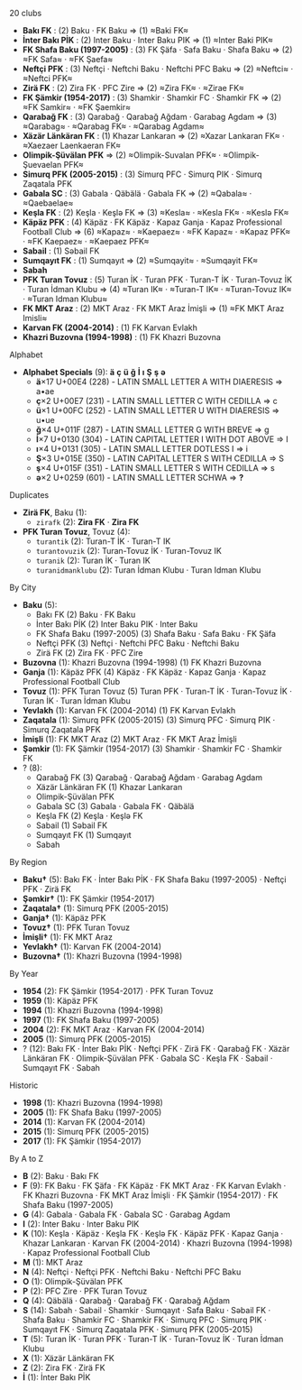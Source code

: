 20 clubs

- **Bakı FK** : (2) Baku · FK Baku ⇒ (1) ≈Baki FK≈
- **İnter Bakı PİK** : (2) Inter Baku · Inter Baku PIK ⇒ (1) ≈Inter Baki PIK≈
- **FK Shafa Baku (1997-2005)** : (3) FK Şäfa · Safa Baku · Shafa Baku ⇒ (2) ≈FK Safa≈ · ≈FK Şaefa≈
- **Neftçi PFK** : (3) Neftçi · Neftchi Baku · Neftchi PFC Baku ⇒ (2) ≈Neftci≈ · ≈Neftci PFK≈
- **Zirä FK** : (2) Zira FK · PFC Zire ⇒ (2) ≈Zira FK≈ · ≈Zirae FK≈
- **FK Şämkir (1954-2017)** : (3) Shamkir · Shamkir FC · Shamkir FK ⇒ (2) ≈FK Samkir≈ · ≈FK Şaemkir≈
- **Qarabağ FK** : (3) Qarabağ · Qarabağ Ağdam · Garabag Agdam ⇒ (3) ≈Qarabag≈ · ≈Qarabag FK≈ · ≈Qarabag Agdam≈
- **Xäzär Länkäran FK** : (1) Khazar Lankaran ⇒ (2) ≈Xazar Lankaran FK≈ · ≈Xaezaer Laenkaeran FK≈
- **Olimpik-Şüvälan PFK** ⇒ (2) ≈Olimpik-Suvalan PFK≈ · ≈Olimpik-Şuevaelan PFK≈
- **Simurq PFK (2005-2015)** : (3) Simurq PFC · Simurq PIK · Simurq Zaqatala PFK
- **Gabala SC** : (3) Gabala · Qäbälä · Gabala FK ⇒ (2) ≈Qabala≈ · ≈Qaebaelae≈
- **Keşla FK** : (2) Keşla · Keşlə FK ⇒ (3) ≈Kesla≈ · ≈Kesla FK≈ · ≈Keslə FK≈
- **Käpäz PFK** : (4) Käpäz · FK Käpäz · Kapaz Ganja · Kapaz Professional Football Club ⇒ (6) ≈Kapaz≈ · ≈Kaepaez≈ · ≈FK Kapaz≈ · ≈Kapaz PFK≈ · ≈FK Kaepaez≈ · ≈Kaepaez PFK≈
- **Sabail** : (1) Səbail FK
- **Sumqayıt FK** : (1) Sumqayıt ⇒ (2) ≈Sumqayit≈ · ≈Sumqayit FK≈
- **Sabah**
- **PFK Turan Tovuz** : (5) Turan İK · Turan PFK · Turan-T İK · Turan-Tovuz İK · Turan İdman Klubu ⇒ (4) ≈Turan IK≈ · ≈Turan-T IK≈ · ≈Turan-Tovuz IK≈ · ≈Turan Idman Klubu≈
- **FK MKT Araz** : (2) MKT Araz · FK MKT Araz İmişli ⇒ (1) ≈FK MKT Araz Imisli≈
- **Karvan FK (2004-2014)** : (1) FK Karvan Evlakh
- **Khazri Buzovna (1994-1998)** : (1) FK Khazri Buzovna




Alphabet

- **Alphabet Specials** (9):  **ä**  **ç**  **ü**  **ğ**  **İ**  **ı**  **Ş**  **ş**  **ə** 
  - **ä**×17 U+00E4 (228) - LATIN SMALL LETTER A WITH DIAERESIS ⇒ a•ae
  - **ç**×2 U+00E7 (231) - LATIN SMALL LETTER C WITH CEDILLA ⇒ c
  - **ü**×1 U+00FC (252) - LATIN SMALL LETTER U WITH DIAERESIS ⇒ u•ue
  - **ğ**×4 U+011F (287) - LATIN SMALL LETTER G WITH BREVE ⇒ g
  - **İ**×7 U+0130 (304) - LATIN CAPITAL LETTER I WITH DOT ABOVE ⇒ I
  - **ı**×4 U+0131 (305) - LATIN SMALL LETTER DOTLESS I ⇒ i
  - **Ş**×3 U+015E (350) - LATIN CAPITAL LETTER S WITH CEDILLA ⇒ S
  - **ş**×4 U+015F (351) - LATIN SMALL LETTER S WITH CEDILLA ⇒ s
  - **ə**×2 U+0259 (601) - LATIN SMALL LETTER SCHWA ⇒ **?**




Duplicates

- **Zirä FK**, Baku (1):
  - `zirafk` (2): **Zira FK** · **Zira FK**
- **PFK Turan Tovuz**, Tovuz (4):
  - `turantik` (2): Turan-T İK · Turan-T IK
  - `turantovuzik` (2): Turan-Tovuz İK · Turan-Tovuz IK
  - `turanik` (2): Turan İK · Turan IK
  - `turanidmanklubu` (2): Turan İdman Klubu · Turan Idman Klubu




By City

- **Baku** (5): 
  - Bakı FK  (2) Baku · FK Baku
  - İnter Bakı PİK  (2) Inter Baku PIK · Inter Baku
  - FK Shafa Baku (1997-2005)  (3) Shafa Baku · Safa Baku · FK Şäfa
  - Neftçi PFK  (3) Neftçi · Neftchi PFC Baku · Neftchi Baku
  - Zirä FK  (2) Zira FK · PFC Zire
- **Buzovna** (1): Khazri Buzovna (1994-1998)  (1) FK Khazri Buzovna
- **Ganja** (1): Käpäz PFK  (4) Käpäz · FK Käpäz · Kapaz Ganja · Kapaz Professional Football Club
- **Tovuz** (1): PFK Turan Tovuz  (5) Turan PFK · Turan-T İK · Turan-Tovuz İK · Turan İK · Turan İdman Klubu
- **Yevlakh** (1): Karvan FK (2004-2014)  (1) FK Karvan Evlakh
- **Zaqatala** (1): Simurq PFK (2005-2015)  (3) Simurq PFC · Simurq PIK · Simurq Zaqatala PFK
- **İmişli** (1): FK MKT Araz  (2) MKT Araz · FK MKT Araz İmişli
- **Şəmkir** (1): FK Şämkir (1954-2017)  (3) Shamkir · Shamkir FC · Shamkir FK
- ? (8): 
  - Qarabağ FK  (3) Qarabağ · Qarabağ Ağdam · Garabag Agdam
  - Xäzär Länkäran FK  (1) Khazar Lankaran
  - Olimpik-Şüvälan PFK 
  - Gabala SC  (3) Gabala · Gabala FK · Qäbälä
  - Keşla FK  (2) Keşla · Keşlə FK
  - Sabail  (1) Səbail FK
  - Sumqayıt FK  (1) Sumqayıt
  - Sabah 




By Region

- **Baku†** (5):   Bakı FK · İnter Bakı PİK · FK Shafa Baku (1997-2005) · Neftçi PFK · Zirä FK
- **Şəmkir†** (1):   FK Şämkir (1954-2017)
- **Zaqatala†** (1):   Simurq PFK (2005-2015)
- **Ganja†** (1):   Käpäz PFK
- **Tovuz†** (1):   PFK Turan Tovuz
- **İmişli†** (1):   FK MKT Araz
- **Yevlakh†** (1):   Karvan FK (2004-2014)
- **Buzovna†** (1):   Khazri Buzovna (1994-1998)




By Year

- **1954** (2):   FK Şämkir (1954-2017) · PFK Turan Tovuz
- **1959** (1):   Käpäz PFK
- **1994** (1):   Khazri Buzovna (1994-1998)
- **1997** (1):   FK Shafa Baku (1997-2005)
- **2004** (2):   FK MKT Araz · Karvan FK (2004-2014)
- **2005** (1):   Simurq PFK (2005-2015)
- ? (12):   Bakı FK · İnter Bakı PİK · Neftçi PFK · Zirä FK · Qarabağ FK · Xäzär Länkäran FK · Olimpik-Şüvälan PFK · Gabala SC · Keşla FK · Sabail · Sumqayıt FK · Sabah




Historic

- **1998** (1):   Khazri Buzovna (1994-1998)
- **2005** (1):   FK Shafa Baku (1997-2005)
- **2014** (1):   Karvan FK (2004-2014)
- **2015** (1):   Simurq PFK (2005-2015)
- **2017** (1):   FK Şämkir (1954-2017)






By A to Z

- **B** (2): Baku · Bakı FK
- **F** (9): FK Baku · FK Şäfa · FK Käpäz · FK MKT Araz · FK Karvan Evlakh · FK Khazri Buzovna · FK MKT Araz İmişli · FK Şämkir (1954-2017) · FK Shafa Baku (1997-2005)
- **G** (4): Gabala · Gabala FK · Gabala SC · Garabag Agdam
- **I** (2): Inter Baku · Inter Baku PIK
- **K** (10): Keşla · Käpäz · Keşla FK · Keşlə FK · Käpäz PFK · Kapaz Ganja · Khazar Lankaran · Karvan FK (2004-2014) · Khazri Buzovna (1994-1998) · Kapaz Professional Football Club
- **M** (1): MKT Araz
- **N** (4): Neftçi · Neftçi PFK · Neftchi Baku · Neftchi PFC Baku
- **O** (1): Olimpik-Şüvälan PFK
- **P** (2): PFC Zire · PFK Turan Tovuz
- **Q** (4): Qäbälä · Qarabağ · Qarabağ FK · Qarabağ Ağdam
- **S** (14): Sabah · Sabail · Shamkir · Sumqayıt · Safa Baku · Səbail FK · Shafa Baku · Shamkir FC · Shamkir FK · Simurq PFC · Simurq PIK · Sumqayıt FK · Simurq Zaqatala PFK · Simurq PFK (2005-2015)
- **T** (5): Turan İK · Turan PFK · Turan-T İK · Turan-Tovuz İK · Turan İdman Klubu
- **X** (1): Xäzär Länkäran FK
- **Z** (2): Zira FK · Zirä FK
- **İ** (1): İnter Bakı PİK




